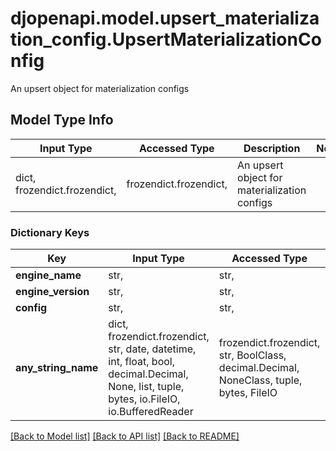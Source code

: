 # djopenapi.model.upsert_materialization_config.UpsertMaterializationConfig

An upsert object for materialization configs

## Model Type Info
Input Type | Accessed Type | Description | Notes
------------ | ------------- | ------------- | -------------
dict, frozendict.frozendict,  | frozendict.frozendict,  | An upsert object for materialization configs | 

### Dictionary Keys
Key | Input Type | Accessed Type | Description | Notes
------------ | ------------- | ------------- | ------------- | -------------
**engine_name** | str,  | str,  |  | 
**engine_version** | str,  | str,  |  | 
**config** | str,  | str,  |  | 
**any_string_name** | dict, frozendict.frozendict, str, date, datetime, int, float, bool, decimal.Decimal, None, list, tuple, bytes, io.FileIO, io.BufferedReader | frozendict.frozendict, str, BoolClass, decimal.Decimal, NoneClass, tuple, bytes, FileIO | any string name can be used but the value must be the correct type | [optional]

[[Back to Model list]](../../README.md#documentation-for-models) [[Back to API list]](../../README.md#documentation-for-api-endpoints) [[Back to README]](../../README.md)

